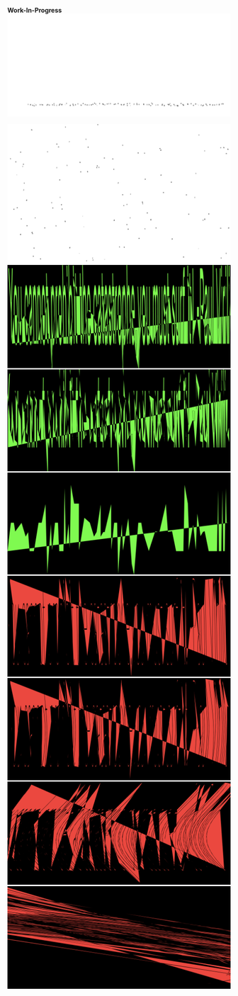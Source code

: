
**Work-In-Progress**
<img src="run_1.png">








<img src="run_2.png">








<img src="text to point_1.png">








<img src="text to point_2.png">








<img src="text to point_3.png">








<img src="text to point_4.png">








<img src="text to point_5.png">








<img src="text to point_6.png">








<img src="text to point_7.png">

